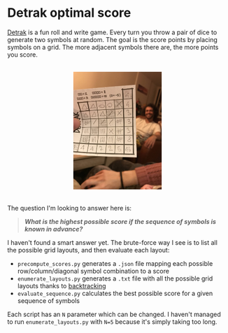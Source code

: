 # Detrak optimal score

[Detrak](https://www.philibertnet.com/en/gigamic/73968-detrak-3421271117919.html) is a fun roll and write game. Every turn you throw a pair of dice to generate two symbols at random. The goal is the score points by placing symbols on a grid. The more adjacent symbols there are, the more points you score.

</br>
<div align="center">
    <img width="40%" src="46.jpg" />
</div>
</br>

The question I'm looking to answer here is:

> ***What is the highest possible score if the sequence of symbols is known in advance?***

I haven't found a smart answer yet. The brute-force way I see is to list all the possible grid layouts, and then evaluate each layout:

- `precompute_scores.py` generates a `.json` file mapping each possible row/column/diagonal symbol combination to a score
- `enumerate_layouts.py` generates a `.txt` file with all the possible grid layouts thanks to [backtracking](https://www.wikiwand.com/en/Backtracking)
- `evaluate_sequence.py` calculates the best possible score for a given sequence of symbols

Each script has an `N` parameter which can be changed. I haven't managed to run `enumerate_layouts.py` with `N=5` because it's simply taking too long.
